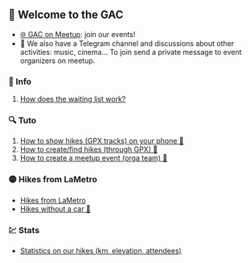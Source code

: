 ## 🎉 Welcome to the GAC

- [🌐 GAC on Meetup](https://www.meetup.com/fr-FR/Grenoble-Adventure-Club-English-French/): join our events!
- 📨 We also have a Telegram channel and discussions about other activities: music, cinema... To join send a private message to event organizers on meetup.

### 💭 Info
1. [How does the waiting list work?](AboutMeetup/WaitingList.md)

### 🔍 Tuto
1. [How to show hikes (GPX tracks) on your phone 📱](TutoOsmAnd/README.md)
2. [How to create/find hikes (through GPX) 📍](CreateFindGpx/README.md)
3. [How to create a meetup event (orga team) 🚀](CreateEvent/README.md)

### 🟡 Hikes from LaMetro
- [Hikes from LaMetro](BaladesLaMetro/README.md)
- [Hikes without a car 🚗](BaladesLaMetro/NoCar/README.md)

### 💹 Stats
- [Statistics on our hikes (km, elevation, attendees)](Stats/README.md)
